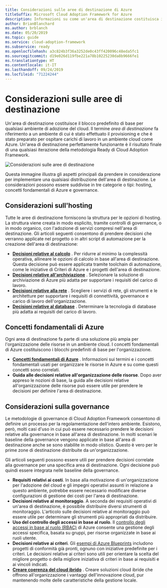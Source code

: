 ```yaml
---
title: Considerazioni sulle aree di destinazione di Azure
titleSuffix: Microsoft Cloud Adoption Framework for Azure
description: Informazioni su come un'area di destinazione costituisca il blocco predefinito di base per qualsiasi ambiente di adozione del cloud.
author: BrianBlanchard
ms.author: brblanch
ms.date: 05/20/2019
ms.topic: guide
ms.service: cloud-adoption-framework
ms.subservice: ready
ms.openlocfilehash: a3c824b3f36a3252de0c43ff420096c48eda5fc1
ms.sourcegitcommit: d19e026d119fbe221a78b10225230da8b9666fe1
ms.translationtype: HT
ms.contentlocale: it-IT
ms.lasthandoff: 09/24/2019
ms.locfileid: "71224244"
---
```

# <a name="landing-zone-considerations"></a>Considerazioni sulle aree di destinazione

Un'area di destinazione costituisce il blocco predefinito di base per qualsiasi ambiente di adozione del cloud. Il termine *area di destinazione* fa riferimento a un ambiente di cui è stato effettuato il provisioning e che è stato preparato per ospitare carichi di lavoro in un ambiente cloud come Azure. Un'area di destinazione perfettamente funzionante è il risultato finale di una qualsiasi iterazione della metodologia Ready di Cloud Adoption Framework.

![Considerazioni sulle aree di destinazione](../../_images/ready/landing-zone-considerations.png)

Questa immagine illustra gli aspetti principali da prendere in considerazione per implementare una qualsiasi distribuzione dell'area di destinazione. Le considerazioni possono essere suddivise in tre categorie o tipi: hosting, concetti fondamentali di Azure e governance.

## <a name="hosting-considerations"></a>Considerazioni sull'hosting

Tutte le aree di destinazione forniscono la struttura per le opzioni di hosting. La struttura viene creata in modo esplicito, tramite controlli di governance, o in modo organico, con l'adozione di servizi compresi nell'area di destinazione. Gli articoli seguenti consentono di prendere decisioni che verranno applicate nel progetto o in altri script di automazione per la creazione dell'area di destinazione:

- **[Decisioni relative al calcolo](./compute-decisions.md)** . Per ridurre al minimo la complessità operativa, allineare le opzioni di calcolo in base all'area di destinazione. Questa decisione può essere applicata tramite toolchain di automazione, come le iniziative di Criteri di Azure e i progetti dell'area di destinazione.
- **[Decisioni relative all'archiviazione](./storage-guidance.md)** . Selezionare la soluzione di archiviazione di Azure più adatta per supportare i requisiti del carico di lavoro.
- **[Decisioni relative alla rete](./network-decisions.md)** . Scegliere i servizi di rete, gli strumenti e le architetture per supportare i requisiti di connettività, governance e carico di lavoro dell'organizzazione.
- **[Decisioni relative al database](./data-decisions.md)** . Determinare la tecnologia di database più adatta ai requisiti del carico di lavoro.

## <a name="azure-fundamentals"></a>Concetti fondamentali di Azure

Ogni area di destinazione fa parte di una soluzione più ampia per l'organizzazione delle risorse in un ambiente cloud. I concetti fondamentali di Azure costituiscono i blocchi predefiniti di base per l'organizzazione.

- **[Concetti fondamentali di Azure](./fundamental-concepts.md)** . Informazioni sui termini e i concetti fondamentali usati per organizzare le risorse in Azure e su come questi concetti sono correlati.
- **Guida alle decisioni relative all'organizzazione delle risorse**. Dopo aver appreso le nozioni di base, la guida alle decisioni relative all'organizzazione delle risorse può essere utile per prendere le decisioni per definire l'area di destinazione.

## <a name="governance-considerations"></a>Considerazioni sulla governance

Le metodologie di governance di Cloud Adoption Framework consentono di definire un processo per la regolamentazione dell'intero ambiente. Esistono, però, molti casi d'uso in cui può essere necessario prendere le decisioni relative alla governance in base all'area di destinazione. In molti scenari le baseline della governance vengono applicate in base all'area di destinazione anche se sono stabilite in modo olistico. Questo è vero per le prime zone di destinazione distribuite da un'organizzazione.

Gli articoli seguenti possono essere utili per prendere decisioni correlate alla governance per una specifica area di destinazione. Ogni decisione può quindi essere integrata nelle baseline della governance.

- **Requisiti relativi ai costi**. In base alla motivazione di un'organizzazione per l'adozione del cloud e gli impegni operativi assunti in relazione a questo ambiente, potrebbe essere necessario modificare diverse configurazioni di gestione dei costi per l'area di destinazione.
- **Decisioni relative al monitoraggio**. A seconda dei requisiti operativi di un'area di destinazione, è possibile distribuire diversi strumenti di monitoraggio. L'articolo sulle decisioni relative al monitoraggio può essere utile per determinare gli strumenti più appropriati da distribuire.
- **Uso del controllo degli accessi in base al ruolo**. Il [controllo degli accessi in base al ruolo (RBAC)](../azure-best-practices/roles.md) di Azure consente una gestione degli accessi specifica, basata su gruppi, per risorse organizzate in base ai ruoli utente.
- **Decisioni relative ai criteri**. Gli [esempi di Azure Blueprints](https://docs.microsoft.com/azure/governance/blueprints/samples) includono progetti di conformità già pronti, ognuno con iniziative predefinite per i criteri. Le decisioni relative ai criteri sono utili per orientare la scelta del migliore progetto o della migliore iniziativa di criteri in base ai requisiti e ai vincoli indicati.
- **[Creare coerenza del cloud ibrido](../../infrastructure/misc/hybrid-consistency.md)** . Creare soluzioni cloud ibride che offrono all'organizzazione i vantaggi dell'innovazione cloud, pur mantenendo molte delle caratteristiche della gestione locale.
